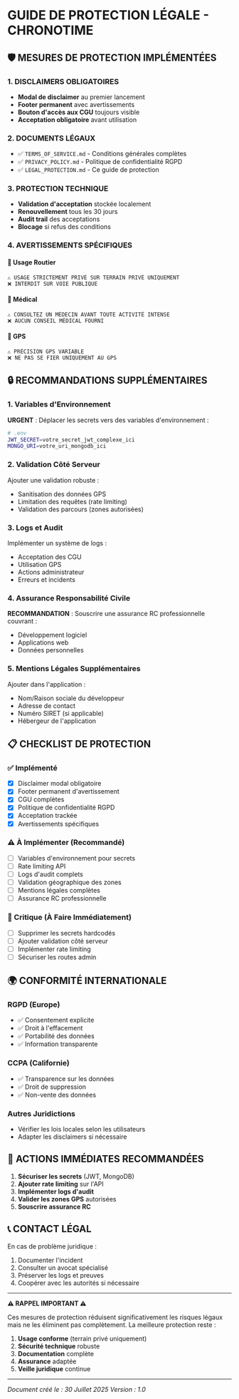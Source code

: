 # GUIDE DE PROTECTION LÉGALE - CHRONOTIME

## 🛡️ MESURES DE PROTECTION IMPLÉMENTÉES

### 1. DISCLAIMERS OBLIGATOIRES
- **Modal de disclaimer** au premier lancement
- **Footer permanent** avec avertissements
- **Bouton d'accès aux CGU** toujours visible
- **Acceptation obligatoire** avant utilisation

### 2. DOCUMENTS LÉGAUX
- ✅ `TERMS_OF_SERVICE.md` - Conditions générales complètes
- ✅ `PRIVACY_POLICY.md` - Politique de confidentialité RGPD
- ✅ `LEGAL_PROTECTION.md` - Ce guide de protection

### 3. PROTECTION TECHNIQUE
- **Validation d'acceptation** stockée localement
- **Renouvellement** tous les 30 jours
- **Audit trail** des acceptations
- **Blocage** si refus des conditions

### 4. AVERTISSEMENTS SPÉCIFIQUES

#### 🚗 Usage Routier
```
⚠️ USAGE STRICTEMENT PRIVÉ SUR TERRAIN PRIVÉ UNIQUEMENT
❌ INTERDIT SUR VOIE PUBLIQUE
```

#### 🏥 Médical
```
⚠️ CONSULTEZ UN MÉDECIN AVANT TOUTE ACTIVITÉ INTENSE
❌ AUCUN CONSEIL MÉDICAL FOURNI
```

#### 📍 GPS
```
⚠️ PRÉCISION GPS VARIABLE
❌ NE PAS SE FIER UNIQUEMENT AU GPS
```

## 🔒 RECOMMANDATIONS SUPPLÉMENTAIRES

### 1. Variables d'Environnement
**URGENT** : Déplacer les secrets vers des variables d'environnement :
```bash
# .env
JWT_SECRET=votre_secret_jwt_complexe_ici
MONGO_URI=votre_uri_mongodb_ici
```

### 2. Validation Côté Serveur
Ajouter une validation robuste :
- Sanitisation des données GPS
- Limitation des requêtes (rate limiting)
- Validation des parcours (zones autorisées)

### 3. Logs et Audit
Implémenter un système de logs :
- Acceptation des CGU
- Utilisation GPS
- Actions administrateur
- Erreurs et incidents

### 4. Assurance Responsabilité Civile
**RECOMMANDATION** : Souscrire une assurance RC professionnelle couvrant :
- Développement logiciel
- Applications web
- Données personnelles

### 5. Mentions Légales Supplémentaires
Ajouter dans l'application :
- Nom/Raison sociale du développeur
- Adresse de contact
- Numéro SIRET (si applicable)
- Hébergeur de l'application

## 📋 CHECKLIST DE PROTECTION

### ✅ Implémenté
- [x] Disclaimer modal obligatoire
- [x] Footer permanent d'avertissement
- [x] CGU complètes
- [x] Politique de confidentialité RGPD
- [x] Acceptation trackée
- [x] Avertissements spécifiques

### ⚠️ À Implémenter (Recommandé)
- [ ] Variables d'environnement pour secrets
- [ ] Rate limiting API
- [ ] Logs d'audit complets
- [ ] Validation géographique des zones
- [ ] Mentions légales complètes
- [ ] Assurance RC professionnelle

### 🔴 Critique (À Faire Immédiatement)
- [ ] Supprimer les secrets hardcodés
- [ ] Ajouter validation côté serveur
- [ ] Implémenter rate limiting
- [ ] Sécuriser les routes admin

## 🌍 CONFORMITÉ INTERNATIONALE

### RGPD (Europe)
- ✅ Consentement explicite
- ✅ Droit à l'effacement
- ✅ Portabilité des données
- ✅ Information transparente

### CCPA (Californie)
- ✅ Transparence sur les données
- ✅ Droit de suppression
- ✅ Non-vente des données

### Autres Juridictions
- Vérifier les lois locales selon les utilisateurs
- Adapter les disclaimers si nécessaire

## 🚨 ACTIONS IMMÉDIATES RECOMMANDÉES

1. **Sécuriser les secrets** (JWT, MongoDB)
2. **Ajouter rate limiting** sur l'API
3. **Implémenter logs d'audit**
4. **Valider les zones GPS** autorisées
5. **Souscrire assurance RC**

## 📞 CONTACT LÉGAL

En cas de problème juridique :
1. Documenter l'incident
2. Consulter un avocat spécialisé
3. Préserver les logs et preuves
4. Coopérer avec les autorités si nécessaire

---

**⚠️ RAPPEL IMPORTANT ⚠️**

Ces mesures de protection réduisent significativement les risques légaux mais ne les éliminent pas complètement. La meilleure protection reste :

1. **Usage conforme** (terrain privé uniquement)
2. **Sécurité technique** robuste
3. **Documentation** complète
4. **Assurance** adaptée
5. **Veille juridique** continue

---

*Document créé le : 30 Juillet 2025*
*Version : 1.0*
